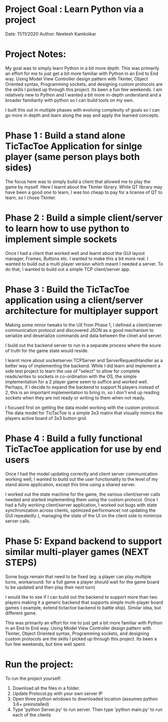 Project Goal : Learn Python via a project
============
Date: 11/11/2020
Author: Neelesh Kamkolkar

Project Notes: 
==============
My goal was to simply learn Python in a bit more depth. This was primarily an effort for me to just get a bit more familiar with Python in an End to End way. Using Model View Controller design pattern with Tkinter, Object Oriented syntax, Programming sockets, and designing custom protocols are the skills I picked up through this project. Its been a fun few weekends. I am relatively new to Python and I wanted a bit more in-depth understand and a broader familiarity with python so I can build tools on my own.

I built this out in multiple phases with evolving complexity of goals so I can go more in depth and learn along the way and apply the learned concepts.  

 Phase 1 : Build a stand alone TicTacToe Application for sinlge player (same person plays both sides) 
=========

The focus here was to simply build a client that allowed me to play the game by myself. Here I learnt about the Tkinter library. While QT library may have been a good one to learn, I was too cheap to pay for a license of QT to learn, so I chose Tkinter. 

 Phase 2 : Build a simple client/server to learn how to use python to implement simple sockets 
=========

Once I had a client that worked well and learnt about the GUI layout manager, Frames, Buttons etc. I wanted to make this a bit more real. I wanted to build out a multi player version which meant I needed a server. To do that, I wanted to build out a simple TCP client/server app.

 Phase 3 : Build the TicTacToe application using a client/server architecture for multiplayer support
=========

Making some minor tweaks to the UX from Phase 1, I defined a client/server communication protocol and discovered JSON as a good mechanism to serialize and deserialize commands and data between the clinet and server. 

I build out the backend server to run in a separate process where the soure of truth for the game state would reside. 

I learnt more about socketserver.TCPServer and ServerRequestHandler as a better way of implementing the backend. While I did learn and implement a side test project to learn the use of "select" to allow for complete reads/writes to sockets in co-ordination with the OS, the simple implementation for a 2 player game seem to suffice and worked well. Perhaps, if I decide to expand the backend to support N players instead of 2, this is an important implementation to bring in, so I don't end up reading sockets when they are not ready or writing to them when not ready. 

I focused first on getting the data model working with the custom protocol. The data model for TicTacToe is a simple 3x3 matrix that visually mimics the players active board of 3x3 button grid. 

 Phase 4 : Build a fully functional TicTacToe application for use by end users
=========

Once I had the model updating correctly and client server communication working well, I wanted to build out the user functionality to the level of my stand alone application, except this time using a shared server. 

I worked out the state machine for the game, the various client/server calls needed and started implementing them using the custom protocol. Once I had a fully working client/server application, I worked out bugs with state synchronization across clients, optimized performance( not updating the GUI repeatedly ), managing the state of the UI on the client side to minimize server calls. 

Phase 5: Expand backend to support similar multi-player games  (NEXT STEPS)
========
Some bugs remain that need to be fixed (eg: a player can play multiple turns, workaround: for a full game a player should wait for the game board to be updated and then play their next turn) 

I would like to see if I can build out the backend to support more than two players making it a generic backend that supports simple multi-player board games ( example, extend tictactoe backend to battle ship). Similar idea, but different game.

This was primarily an effort for me to just get a bit more familiar with Python in an End to End way. Using Model View Controller design pattern with Tkinter, Object Oriented syntax, Programming sockets, and designing custom protocols are the skills I picked up through this project. Its been a fun few weekends, but time well spent. 

Run the project:
================
To run the project yourself: 
1. Download all the files in a folder. 
2. Update Protocol.py with your own server IP
3. Open three python windows to downloaded location (assumes python 3.6+ preinstalled)
4. Type 'python Server.py' to run server. Then type 'python main.py' to run each of the clients


